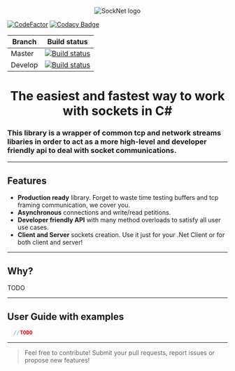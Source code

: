 <p align="center">
  <img src="https://github.com/PauSabatesC/SockNet/blob/develop/SockNet.PNG" alt="SockNet logo"/>
</p>

[![CodeFactor](https://www.codefactor.io/repository/github/pausabatesc/socknet/badge)](https://www.codefactor.io/repository/github/pausabatesc/socknet)
[![Codacy Badge](https://api.codacy.com/project/badge/Grade/97b9677cd0354202b7d0bb4fd9e364fb)](https://www.codacy.com/manual/PauSabatesC/SockNet?utm_source=github.com&amp;utm_medium=referral&amp;utm_content=PauSabatesC/SockNet&amp;utm_campaign=Badge_Grade)

| Branch                 | Build status |
|------------------------|--------------|
| Master                 | [![Build status](https://ci.appveyor.com/api/projects/status/x9mkgssl3n6yb9p7?svg=true)](https://ci.appveyor.com/project/PauSabatesC/socknet-kaa6k) |
| Develop                | [![Build status](https://ci.appveyor.com/api/projects/status/x9mkgssl3n6yb9p7/branch/develop?svg=true)](https://ci.appveyor.com/project/PauSabatesC/socknet-kaa6k/branch/develop) |

<h1 align="center">
  The easiest and fastest way to work with sockets in C#
</h1>

### This library is a wrapper of common tcp and network streams libaries in order to act as a more high-level and developer friendly api to deal with socket communications.
---
## Features
- **Production ready** library. Forget to waste time testing buffers and tcp framing communication, we cover you.
- **Asynchronous** connections and write/read petitions.
- **Developer friendly API** with many method overloads to satisfy all user use cases.
- **Client and Server** sockets creation. Use it just for your .Net Client or for both client and server!

---
## Why?
TODO

---
## User Guide with examples
```cs
  //TODO
```

---

> Feel free to contribute! Submit your pull requests, report issues or propose new features!
